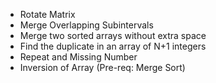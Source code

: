 - Rotate Matrix
- Merge Overlapping Subintervals
- Merge two sorted arrays without extra space
- Find the duplicate in an array of N+1 integers
- Repeat and Missing Number
- Inversion of Array (Pre-req: Merge Sort)
